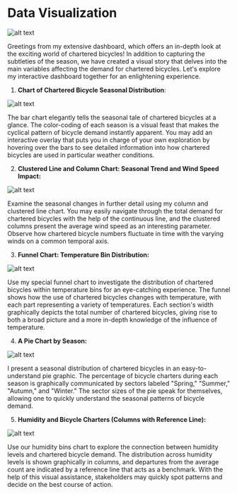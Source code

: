 # Data Visualization

![alt text]([https://github.com/robbytbg/Port2/blob/main/Data%20Visualization/Dashboard.PNG](https://github.com/robbytbg/Chartered-Bicycle-Dashboard/blob/87fda4b8ba0f57c31d57efe41f846be17d934287/Dashboard.PNG))

Greetings from my extensive dashboard, which offers an in-depth look at the exciting world of chartered bicycles! In addition to capturing the subtleties of the season, we have created a visual story that delves into the main variables affecting the demand for chartered bicycles. Let's explore my interactive dashboard together for an enlightening experience.

1. **Chart of Chartered Bicycle Seasonal Distribution**:

![alt text]((https://github.com/robbytbg/Chartered-Bicycle-Dashboard/blob/main/related%20images/tile1.PNG))
  
  The bar chart elegantly tells the seasonal tale of chartered bicycles at a glance. The color-coding of each season is a visual feast that makes the cyclical pattern of bicycle demand instantly apparent. You may add an interactive overlay that puts you in charge of your own exploration by hovering over the bars to see detailed information into how chartered bicycles are used in particular weather conditions.

2. **Clustered Line and Column Chart: Seasonal Trend and Wind Speed Impact:**

![alt text]([https://github.com/robbytbg/Port2/blob/main/Data%20Visualization/related%20images/tile2.PNG](https://github.com/robbytbg/Chartered-Bicycle-Dashboard/blob/87fda4b8ba0f57c31d57efe41f846be17d934287/related%20images/tile2.PNG))

  Examine the seasonal changes in further detail using my column and clustered line chart. You may easily navigate through the total demand for chartered bicycles with the help of the continuous line, and the clustered columns present the average wind speed as an interesting parameter. Observe how chartered bicycle numbers fluctuate in time with the varying winds on a common temporal axis.

3. **Funnel Chart: Temperature Bin Distribution:**

![alt text]([https://github.com/robbytbg/Port2/blob/main/Data%20Visualization/related%20images/tile3.PNG](https://github.com/robbytbg/Chartered-Bicycle-Dashboard/blob/87fda4b8ba0f57c31d57efe41f846be17d934287/related%20images/tile3.PNG))
   
  Use my special funnel chart to investigate the distribution of chartered bicycles within temperature bins for an eye-catching experience. The funnel shows how the use of chartered bicycles changes with temperature, with each part representing a variety of temperatures. Each section's width graphically depicts the total number of chartered bicycles, giving rise to both a broad picture and a more in-depth knowledge of the influence of temperature.

4. **A Pie Chart by Season:**

![alt text]([https://github.com/robbytbg/Port2/blob/main/Data%20Visualization/related%20images/tile4.PNG](https://github.com/robbytbg/Chartered-Bicycle-Dashboard/blob/87fda4b8ba0f57c31d57efe41f846be17d934287/related%20images/tile4.PNG))

  I present a seasonal distribution of chartered bicycles in an easy-to-understand pie graphic. The percentage of bicycle charters during each season is graphically communicated by sectors labeled "Spring," "Summer," "Autumn," and "Winter." The sector sizes of the pie speak for themselves, allowing one to quickly understand the seasonal patterns of bicycle demand.

5. **Humidity and Bicycle Charters (Columns with Reference Line):**

![alt text]([https://github.com/robbytbg/Port2/blob/main/Data%20Visualization/related%20images/tile5.PNG](https://github.com/robbytbg/Chartered-Bicycle-Dashboard/blob/87fda4b8ba0f57c31d57efe41f846be17d934287/related%20images/tile5.PNG))

   Use our humidity bins chart to explore the connection between humidity levels and chartered bicycle demand. The distribution across humidity levels is shown graphically in columns, and departures from the average count are indicated by a reference line that acts as a benchmark. With the help of this visual assistance, stakeholders may quickly spot patterns and decide on the best course of action.
